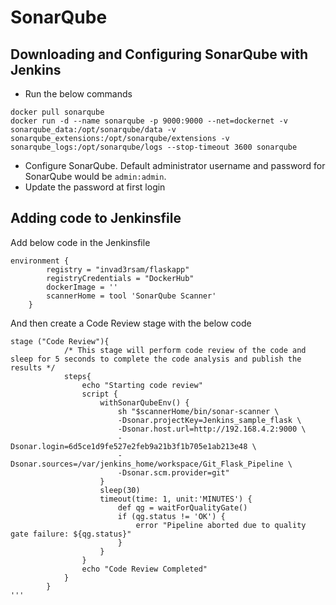 # SonarQube

## Downloading and Configuring SonarQube with Jenkins
* Run the below commands
```
docker pull sonarqube
docker run -d --name sonarqube -p 9000:9000 --net=dockernet -v sonarqube_data:/opt/sonarqube/data -v sonarqube_extensions:/opt/sonarqube/extensions -v sonarqube_logs:/opt/sonarqube/logs --stop-timeout 3600 sonarqube 
```
* Configure SonarQube. Default administrator username and password for SonarQube would be `admin:admin`.
* Update the password at first login


## Adding code to Jenkinsfile
Add below code in the Jenkinsfile
```
environment {
        registry = "invad3rsam/flaskapp"
        registryCredentials = "DockerHub"
        dockerImage = ''
        scannerHome = tool 'SonarQube Scanner'
    }
```
And then create a Code Review stage with the below code
```
stage ("Code Review"){
            /* This stage will perform code review of the code and sleep for 5 seconds to complete the code analysis and publish the results */
            steps{
                echo "Starting code review"
                script {
                    withSonarQubeEnv() {
                        sh "$scannerHome/bin/sonar-scanner \
                        -Dsonar.projectKey=Jenkins_sample_flask \
                        -Dsonar.host.url=http://192.168.4.2:9000 \
                        -Dsonar.login=6d5ce1d9fe527e2feb9a21b3f1b705e1ab213e48 \
                        -Dsonar.sources=/var/jenkins_home/workspace/Git_Flask_Pipeline \
                        -Dsonar.scm.provider=git"
                    }
                    sleep(30)
                    timeout(time: 1, unit:'MINUTES') {
                        def qg = waitForQualityGate()
                        if (qg.status != 'OK') {
                            error "Pipeline aborted due to quality gate failure: ${qg.status}"
                        }
                    }
                }
                echo "Code Review Completed"
            }
        }
'''
